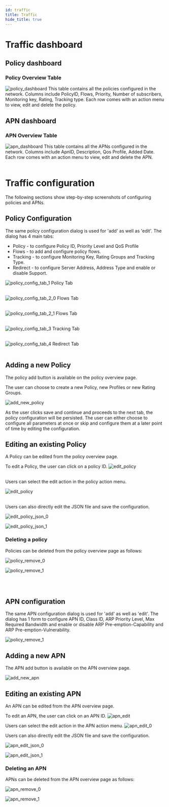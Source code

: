 ```yaml
---
id: traffic
title: Traffic
hide_title: true
---
```


# Traffic dashboard

## Policy dashboard
### Policy Overview Table
![policy_dashboard](/assets/nms/userguide/policy_overview.png)
This table contains all the policies configured in the network.
Columns include PolicyID, Flows, Priority,  Number of subscribers, Monitoring key, Rating, Tracking type. Each row comes with an action menu to view, edit and delete the policy.


## APN dashboard
### APN Overview Table
![apn_dashboard](/assets/nms/userguide/apn_overview.png)
This table contains all the APNs configured in the network. Columns include ApnID, Description, Qos Profile, Added Date. Each row comes with an action menu to view, edit and delete the APN.
<br />
<br />

# Traffic configuration
The following sections show step-by-step screenshots of configuring policies and APNs.

## Policy Configuration
The same policy configuration dialog is used for 'add' as well as 'edit'. The dialog has 4 main tabs:

* Policy - to configure Policy ID, Priority Level and QoS Profile
* Flows - to add and configure policy flows.
* Tracking - to configure Monitoring Key, Rating Groups and Tracking Type.
* Redirect - to configure Server Address, Address Type and enable or disable Support.

![policy_config_tab_1](/assets/nms/userguide/policy_configuration_1.png)
Policy Tab
<br />
<br />

![policy_config_tab_2_0](/assets/nms/userguide/policy_configuration_2.png)
Flows Tab
<br />
<br />

![policy_config_tab_2_1](/assets/nms/userguide/policy_configuration_2_1.png)
Flows Tab
<br />
<br />

![policy_config_tab_3](/assets/nms/userguide/policy_configuration_3.png)
Tracking Tab
<br />
<br />

![policy_config_tab_4](/assets/nms/userguide/policy_configuration_4.png)
Redirect Tab
<br />
<br />

## Adding a new Policy
The policy add button is available on the policy overview page.

The user can choose to create a new Policy, new Profiles or new Rating Groups.

![add_new_policy](/assets/nms/userguide/policy_add_new.png)

As the user clicks save and continue and proceeds to the next tab, the policy configuration will be persisted. The user can either choose to configure all parameters at once or skip and configure them at a later point of time by editing the configuration.


## Editing an existing Policy
A Policy can be edited from the policy overview page.

To edit a Policy, the user can click on a policy ID.
![edit_policy](/assets/nms/userguide/policy_edit.png)
<br />
<br />

Users can select the edit action in the policy action menu.

![edit_policy](/assets/nms/userguide/policy_edit_0.png)
<br />
<br />


Users can also directly edit the JSON file and save the configuration.

![edit_policy_json_0](/assets/nms/userguide/policy_edit_json_0.png)

![edit_policy_json_1](/assets/nms/userguide/policy_edit_json_1.png)


### Deleting a policy
Policies can be deleted from the policy overview page as follows:

![policy_remove_0](/assets/nms/userguide/policy_remove_0.png)

![policy_remove_1](/assets/nms/userguide/policy_remove_1.png)

<br />
<br />

## APN configuration
The same APN configuration dialog is used for 'add' as well as 'edit'. The dialog has 1 form to configure APN ID, Class ID, ARP Priority Level, Max Required Bandwidth and enable or disable ARP Pre-emption-Capability and ARP Pre-emption-Vulnerability.

![policy_remove_1](/assets/nms/userguide/apn_configuration.png)

## Adding a new APN

The APN add button is available on the APN overview page.

![add_new_apn](/assets/nms/userguide/apn_add_new.png)

## Editing an existing APN

An APN can be edited from the APN overview page.

To edit an APN, the user can click on an APN ID.
![apn_edit](/assets/nms/userguide/apn_edit.png)

Users can select the edit action in the APN action menu.
![apn_edit_0](/assets/nms/userguide/apn_edit_0.png)

Users can also directly edit the JSON file and save the configuration.

![apn_edit_json_0](/assets/nms/userguide/apn_edit_json_0.png)

![apn_edit_json_1](/assets/nms/userguide/apn_edit_json_1.png)


### Deleting an APN
APNs can be deleted from the APN overview page as follows:

![apn_remove_0](/assets/nms/userguide/apn_remove_0.png)

![apn_remove_1](/assets/nms/userguide/apn_remove_1.png)
